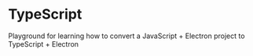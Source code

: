 # TypeScript
Playground for learning how to convert a JavaScript + Electron project to TypeScript + Electron
